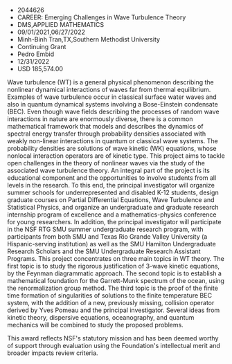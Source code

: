 
* 2044626
* CAREER: Emerging Challenges in Wave Turbulence Theory
* DMS,APPLIED MATHEMATICS
* 09/01/2021,06/27/2022
* Minh-Binh Tran,TX,Southern Methodist University
* Continuing Grant
* Pedro Embid
* 12/31/2022
* USD 185,574.00

Wave turbulence (WT) is a general physical phenomenon describing the nonlinear
dynamical interactions of waves far from thermal equilibrium. Examples of wave
turbulence occur in classical surface water waves and also in quantum dynamical
systems involving a Bose-Einstein condensate (BEC). Even though wave fields
describing the processes of random wave interactions in nature are enormously
diverse, there is a common mathematical framework that models and describes the
dynamics of spectral energy transfer through probability densities associated
with weakly non-linear interactions in quantum or classical wave systems. The
probability densities are solutions of wave kinetic (WK) equations, whose
nonlocal interaction operators are of kinetic type. This project aims to tackle
open challenges in the theory of nonlinear waves via the study of the associated
wave turbulence theory. An integral part of the project is its educational
component and the opportunities to involve students from all levels in the
research. To this end, the principal investigator will organize summer schools
for underrepresented and disabled K-12 students, design graduate courses on
Partial Differential Equations, Wave Turbulence and Statistical Physics, and
organize an undergraduate and graduate research internship program of excellence
and a mathematics-physics conference for young researchers. In addition, the
principal investigator will participate in the NSF RTG SMU summer undergraduate
research program, with participants from both SMU and Texas Rio Grande Valley
University (a Hispanic-serving institution) as well as the SMU Hamilton
Undergraduate Research Scholars and the SMU Undergraduate Research Assistant
Programs. This project concentrates on three main topics in WT theory. The first
topic is to study the rigorous justification of 3-wave kinetic equations, by the
Feynman diagrammatic approach. The second topic is to establish a mathematical
foundation for the Garrett-Munk spectrum of the ocean, using the renormalization
group method. The third topic is the proof of the finite time formation of
singularities of solutions to the finite temperature BEC system, with the
addition of a new, previously missing, collision operator derived by Yves Pomeau
and the principal investigator. Several ideas from kinetic theory, dispersive
equations, oceanography, and quantum mechanics will be combined to study the
proposed problems.

This award reflects NSF's statutory mission and has been deemed worthy of
support through evaluation using the Foundation's intellectual merit and broader
impacts review criteria.
